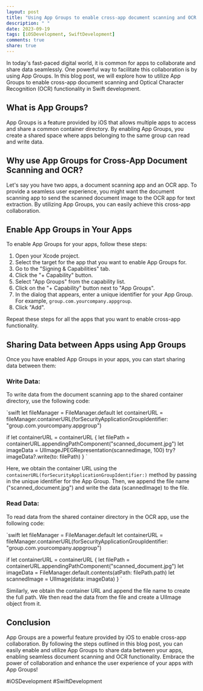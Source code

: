 ```yaml
---
layout: post
title: "Using App Groups to enable cross-app document scanning and OCR functionality in Swift development"
description: " "
date: 2023-09-19
tags: [iOSDevelopment, SwiftDevelopment]
comments: true
share: true
---
```


In today's fast-paced digital world, it is common for apps to collaborate and share data seamlessly. One powerful way to facilitate this collaboration is by using App Groups. In this blog post, we will explore how to utilize App Groups to enable cross-app document scanning and Optical Character Recognition (OCR) functionality in Swift development.

## What is App Groups?

App Groups is a feature provided by iOS that allows multiple apps to access and share a common container directory. By enabling App Groups, you create a shared space where apps belonging to the same group can read and write data.

## Why use App Groups for Cross-App Document Scanning and OCR?

Let's say you have two apps, a document scanning app and an OCR app. To provide a seamless user experience, you might want the document scanning app to send the scanned document image to the OCR app for text extraction. By utilizing App Groups, you can easily achieve this cross-app collaboration.

## Enable App Groups in Your Apps

To enable App Groups for your apps, follow these steps:

1. Open your Xcode project.
2. Select the target for the app that you want to enable App Groups for.
3. Go to the "Signing & Capabilities" tab.
4. Click the "+ Capability" button.
5. Select "App Groups" from the capability list.
6. Click on the "+ Capability" button next to "App Groups".
7. In the dialog that appears, enter a unique identifier for your App Group. For example, `group.com.yourcompany.appgroup`.
8. Click "Add".

Repeat these steps for all the apps that you want to enable cross-app functionality.

## Sharing Data between Apps using App Groups

Once you have enabled App Groups in your apps, you can start sharing data between them:

### Write Data:

To write data from the document scanning app to the shared container directory, use the following code:

`swift
let fileManager = FileManager.default
let containerURL = fileManager.containerURL(forSecurityApplicationGroupIdentifier: "group.com.yourcompany.appgroup")

if let containerURL = containerURL {
    let filePath = containerURL.appendingPathComponent("scanned_document.jpg")
    let imageData = UIImageJPEGRepresentation(scannedImage, 100)
    try? imageData?.write(to: filePath)
}
`

Here, we obtain the container URL using the `containerURL(forSecurityApplicationGroupIdentifier:)` method by passing in the unique identifier for the App Group. Then, we append the file name ("scanned_document.jpg") and write the data (scannedImage) to the file.

### Read Data:

To read data from the shared container directory in the OCR app, use the following code:

`swift
let fileManager = FileManager.default
let containerURL = fileManager.containerURL(forSecurityApplicationGroupIdentifier: "group.com.yourcompany.appgroup")

if let containerURL = containerURL {
    let filePath = containerURL.appendingPathComponent("scanned_document.jpg")
    let imageData = FileManager.default.contents(atPath: filePath.path)
    let scannedImage = UIImage(data: imageData)
}
`

Similarly, we obtain the container URL and append the file name to create the full path. We then read the data from the file and create a UIImage object from it.

## Conclusion

App Groups are a powerful feature provided by iOS to enable cross-app collaboration. By following the steps outlined in this blog post, you can easily enable and utilize App Groups to share data between your apps, enabling seamless document scanning and OCR functionality. Embrace the power of collaboration and enhance the user experience of your apps with App Groups!

#iOSDevelopment #SwiftDevelopment